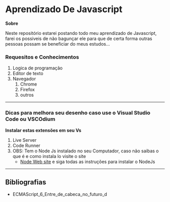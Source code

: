 # Aprendizado De Javascript

**Sobre**

Neste repositório estarei postando todo meu aprendizado de Javascript, farei os possiveis de não bagunçar ele para que de certa forma outras pessoas possam se beneficiar do meus estudos...

### Requesitos e Conhecimentos 

1. Logica de programação
1. Editor de texto
1. Navegador 
   1. Chrome
   1. Firefox
   1. outros
---
### Dicas para melhora seu desenho caso use o Visual Studio Code ou VSCOdium

**Instalar estas extensões em seu Vs**
1. Live Server
1. Code Runner
1. OBS: Tem o Node Js instalado no seu Computador, caso não saibas o que é e como instala lo visite o site 
   * [Node Web site](https://www.nodejs.org) e siga todas as instruções para instalar o NodeJs
---
## Bibliografias 
* ECMAScript_6_Entre_de_cabeca_no_futuro_d